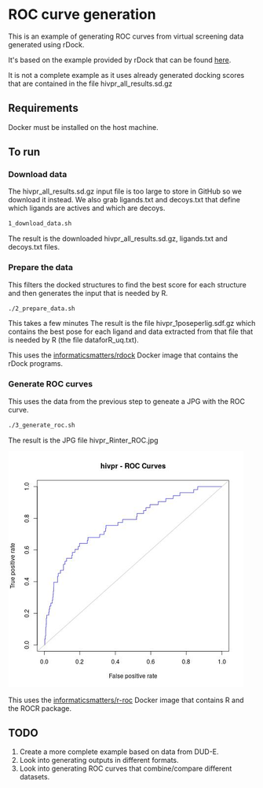 # ROC curve generation

This is an example of generating ROC curves from virtual screening data generated using rDock.

It's based on the example provided by rDock that can be found 
[here](http://www.ub.edu/cbdd/?q=content/how-calculate-roc-curves).

It is not a complete example as it uses already generated docking scores that are contained in
the file hivpr_all_results.sd.gz

## Requirements

Docker must be installed on the host machine.

## To run

### Download data

The hivpr_all_results.sd.gz input file is too large to store in GitHub so we download it instead.
We also grab ligands.txt and decoys.txt that define which ligands are actives and which are decoys.


```sh
1_download_data.sh
```

The result is the downloaded hivpr_all_results.sd.gz, ligands.txt and decoys.txt files.


### Prepare the data

This filters the docked structures to find the best score for each structure and then generates the input
that is needed by R. 

```sh
./2_prepare_data.sh
```

This takes a few minutes
The result is the file hivpr_1poseperlig.sdf.gz which contains the best pose for each ligand and data extracted
from that file that is needed by R (the file dataforR_uq.txt).

This uses the [informaticsmatters/rdock](https://hub.docker.com/r/informaticsmatters/rdock/builds/) Docker image
that contains the rDock programs.

### Generate ROC curves

This uses the data from the previous step to geneate a JPG with the ROC curve.

```sh
./3_generate_roc.sh
```

The result is the JPG file hivpr_Rinter_ROC.jpg

![result.jpg](result.jpg)


This uses the [informaticsmatters/r-roc](https://hub.docker.com/r/informaticsmatters/r-roc/builds/) Docker image 
that contains R and the ROCR package.

## TODO

1. Create a more complete example based on data from DUD-E.
1. Look into generating outputs in different formats.
1. Look into generating ROC curves that combine/compare different datasets.
